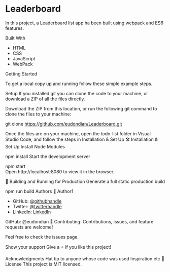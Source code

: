 # Leaderboard

In this project, a  Leaderboard list app  ha been built  using webpack and ES6 features.

Built With
- HTML
- CSS
- JavaScript
- WebPack

Getting Started

To get a local copy up and running follow these simple example steps.

Setup
If you installed git you can clone the code to your machine, or download a ZIP of all the files directly.

Download the ZIP from this location, or run the following git command to clone the files to your machine:

 git clone https://github.com/eudondian/Leaderboard.git

Once the files are on your machine, open the todo-list folder in Visual Studio Code, and follow the steps in Installation & Set Up
🛠 Installation & Set Up
Install Node Modules

npm install
Start the development server

npm start  
Open http://localhost:8080 to view it in the browser.

🚀 Building and Running for Production
Generate a full static production build

npm run build
Authors
👤 Author1
- GitHub: [@githubhandle](https://github.com/eudondian)
- Twitter: [@twitterhandle](https://twitter.com/eudondian)
- LinkedIn: [LinkedIn](https://www.linkedin.com/in/esther-udondian-186849119/)

GitHub: @eudondian
🤝 Contributing:
Contributions, issues, and feature requests are welcome!

Feel free to check the issues page.

Show your support
Give a ⭐️ if you like this project!

Acknowledgments
Hat tip to anyone whose code was used
Inspiration
etc
📝 License
This project is MIT licensed.
